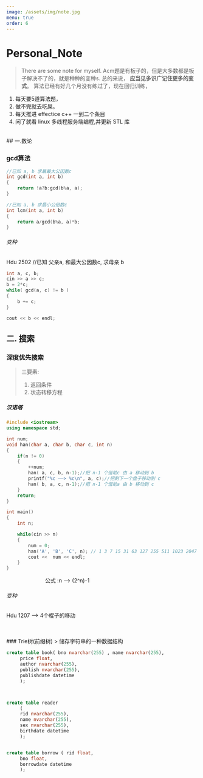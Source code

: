 ```yaml
---
image: /assets/img/note.jpg
menu: true
order: 6
---
```


# Personal_Note
> There are some note for myself. Acm题是有板子的，但是大多数都是板子解决不了的，就是种种的变种s. 总的来说， **应当见多识广记住更多的变式**。
算法已经有好几个月没有练过了，现在回归训练，
1. 每天要5道算法题，
2. 做不完就去吃屎。
3. 每天推进 effectice c++ 一到二个条目
4. 闲了就看 linux 多线程服务端编程,并更新 STL 库
<br>
## 一.数论

### gcd算法
```c++
//已知 a, b 求最最大公因数c
int gcd(int a, int b)
{
	return !a?b:gcd(b%a, a);
}
```
```c++
//已知 a, b 求最小公倍数c
int lcm(int a, int b)
{
	return a/gcd(b%a, a)*b;
}
```
###### 变种
Hdu 2502
//已知 父亲a, 和最大公因数c, 求母亲 b
```c++
int a, c, b;
cin >> a >> c;
b = 2*c;
while( gcd(a, c) != b )
{
	b += c;
}

cout << b << endl;
```

## 二. 搜索

### 深度优先搜索
> 三要素:   
>    1.  返回条件
>    2.  状态转移方程

##### 汉诺塔
```c++
#include <iostream>
using namespace std;

int num;
void han(char a, char b, char c, int n)
{
    if(n != 0)
    {
        ++num;
        han( a, c, b, n-1);//把 n-1 个借助c 由 a 移动到 b
        printf("%c ——> %c\n", a, c);//把剩下一个盘子移动到 c
        han( b, a, c, n-1);//把 n-1 个借助a 由 b 移动到 c
    }
    return;
}

int main()
{
    int n;

    while(cin >> n)
    {
        num = 0;
        han('A', 'B', 'C', n); // 1 3 7 15 31 63 127 255 511 1023 2047 
        cout <<  num << endl;
    }
}
```
&emsp;&emsp;&emsp;&emsp;&emsp;&emsp;&emsp; 公式 :n ——> (2^n)-1   

###### 变种
Hdu 1207 ——> 4个棍子的移动

















<br>
<br>
### Trie树(前缀树)
> 储存字符串的一种数据结构  



```sql
create table book( bno nvarchar(255) , name nvarchar(255),
     price float,
     author nvarchar(255),
     publish nvarchar(255),
     publishdate datetime
     );



create table reader
     (
     rid nvarchar(255),
     name nvarchar(255),
     sex nvarchar(255),
     birthdate datetime
     );


create table borrow ( rid float,
     bno float,
     borrowdate datetime
     );
```
